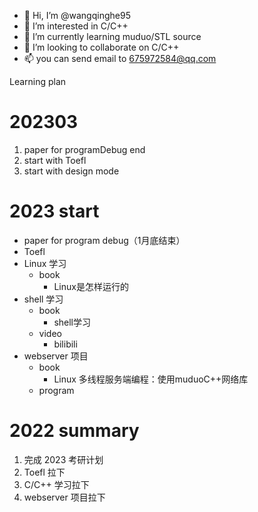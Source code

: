 - 👋 Hi, I’m @wangqinghe95
- 👀 I’m interested in C/C++
- 🌱 I’m currently learning muduo/STL source
- 💞️ I’m looking to collaborate on C/C++ 
- 📫 you can send email to 675972584@qq.com

<!---
wangqinghe95/wangqinghe95 is a ✨ special ✨ repository because its `README.md` (this file) appears on your GitHub profile.
You can click the Preview link to take a look at your changes.
--->

Learning plan

# 202303
1. paper for programDebug end
2. start with Toefl
3. start with design mode

# 2023 start
+ paper for program debug（1月底结束）
+ Toefl
+ Linux 学习
  + book
    + Linux是怎样运行的
+ shell 学习
  + book
    + shell学习
  + video
    + bilibili
+ webserver 项目
  + book
    + Linux 多线程服务端编程：使用muduoC++网络库
  + program


# 2022 summary
1. 完成 2023 考研计划
2. Toefl 拉下
3. C/C++ 学习拉下
4. webserver 项目拉下

